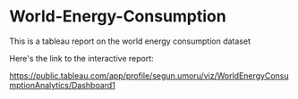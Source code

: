 # World-Energy-Consumption
This is a tableau report on the world energy consumption dataset

Here's the link to the interactive report:

https://public.tableau.com/app/profile/segun.umoru/viz/WorldEnergyConsumptionAnalytics/Dashboard1
